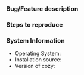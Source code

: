 ### Bug/Feature description

### Steps to reproduce

### System Information
- Operating System: 
- Installation source: 
- Version of cozy: 

